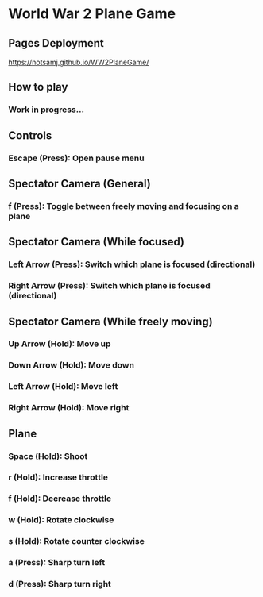 # World War 2 Plane Game
## Pages Deployment
https://notsamj.github.io/WW2PlaneGame/

## How to play
### Work in progress...

## Controls

### Escape (Press): Open pause menu

## Spectator Camera (General)

### f (Press): Toggle between freely moving and focusing on a plane

## Spectator Camera (While focused)

### Left Arrow (Press): Switch which plane is focused (directional)
### Right Arrow (Press): Switch which plane is focused (directional)

## Spectator Camera (While freely moving)

### Up Arrow (Hold): Move up
### Down Arrow (Hold): Move down
### Left Arrow (Hold): Move left
### Right Arrow (Hold): Move right

## Plane

### Space (Hold): Shoot

### r (Hold): Increase throttle
### f (Hold): Decrease throttle

### w (Hold): Rotate clockwise
### s (Hold): Rotate counter clockwise

### a (Press): Sharp turn left
### d (Press): Sharp turn right
